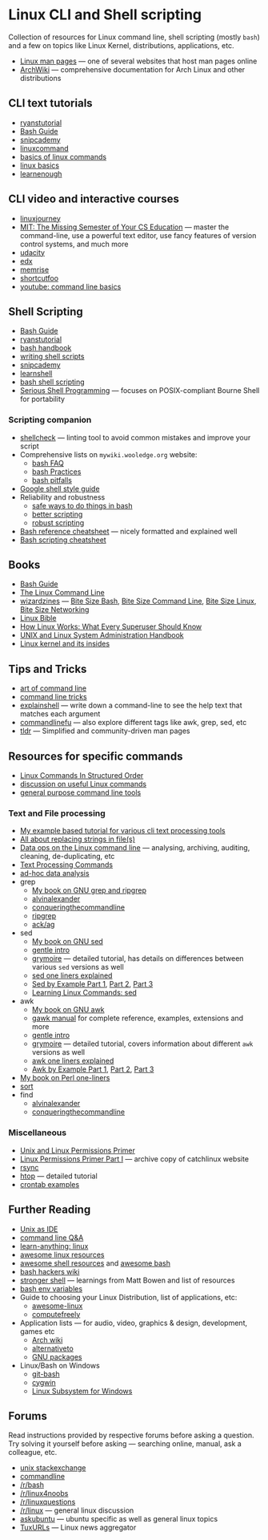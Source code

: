 # Linux CLI and Shell scripting

Collection of resources for Linux command line, shell scripting (mostly `bash`) and a few on topics like Linux Kernel, distributions, applications, etc.

* [Linux man pages](https://www.mankier.com/) — one of several websites that host man pages online
* [ArchWiki](https://wiki.archlinux.org/title/Table_of_contents) — comprehensive documentation for Arch Linux and other distributions

## CLI text tutorials

* [ryanstutorial](https://ryanstutorials.net/linuxtutorial/)
* [Bash Guide](https://mywiki.wooledge.org/BashGuide)
* [snipcademy](https://code.snipcademy.com/tutorials/linux-command-line)
* [linuxcommand](https://linuxcommand.org/lc3_learning_the_shell.php)
* [basics of linux commands](http://www.ee.surrey.ac.uk/Teaching/Unix/)
* [linux basics](https://miteshshah.github.io/linux/basics/)
* [learnenough](https://www.learnenough.com/command-line-tutorial/basics)

## CLI video and interactive courses

* [linuxjourney](https://linuxjourney.com/)
* [MIT: The Missing Semester of Your CS Education](https://missing.csail.mit.edu/) — master the command-line, use a powerful text editor, use fancy features of version control systems, and much more
* [udacity](https://www.udacity.com/course/linux-command-line-basics--ud595)
* [edx](https://www.edx.org/course/introduction-to-linux)
* [memrise](https://www.memrise.com/course/50252/shell-fu/)
* [shortcutfoo](https://www.shortcutfoo.com/app/dojos/command-line)
* [youtube: command line basics](https://www.youtube.com/watch?v=bE9DyH43C2I&list=PLVqGqrTs4ZWOhcApSWYIX_rnPMZDAClJa)

## Shell Scripting

* [Bash Guide](https://mywiki.wooledge.org/BashGuide)
* [ryanstutorial](https://ryanstutorials.net/bash-scripting-tutorial/)
* [bash handbook](https://github.com/denysdovhan/bash-handbook)
* [writing shell scripts](https://linuxcommand.org/lc3_writing_shell_scripts.php)
* [snipcademy](https://code.snipcademy.com/tutorials/shell-scripting)
* [learnshell](https://www.learnshell.org/)
* [bash shell scripting](https://en.wikibooks.org/wiki/Bash_Shell_Scripting)
* [Serious Shell Programming](https://freebsdfrau.gitbook.io/serious-shell-programming/) — focuses on POSIX-compliant Bourne Shell for portability

### Scripting companion

* [shellcheck](https://www.shellcheck.net/) — linting tool to avoid common mistakes and improve your script
* Comprehensive lists on `mywiki.wooledge.org` website:
    * [bash FAQ](https://mywiki.wooledge.org/BashFAQ)
    * [bash Practices](https://mywiki.wooledge.org/BashGuide/Practices)
    * [bash pitfalls](https://mywiki.wooledge.org/BashPitfalls)
* [Google shell style guide](https://google.github.io/styleguide/shell.xml)
* Reliability and robustness
    * [safe ways to do things in bash](https://github.com/anordal/shellharden/blob/master/how_to_do_things_safely_in_bash.md)
    * [better scripting](https://robertmuth.blogspot.in/2012/08/better-bash-scripting-in-15-minutes.html)
    * [robust scripting](https://www.davidpashley.com/articles/writing-robust-shell-scripts/)
* [Bash reference cheatsheet](https://devmanual.gentoo.org/tools-reference/bash/index.html) — nicely formatted and explained well
* [Bash scripting cheatsheet](https://devhints.io/bash)

## Books

* [Bash Guide](https://mywiki.wooledge.org/BashGuide)
* [The Linux Command Line](https://linuxcommand.org/tlcl.php)
* [wizardzines](https://wizardzines.com/) — [Bite Size Bash](https://wizardzines.com/zines/bite-size-bash/), [Bite Size Command Line](https://wizardzines.com/zines/bite-size-command-line/), [Bite Size Linux](https://wizardzines.com/zines/bite-size-linux/), [Bite Size Networking](https://wizardzines.com/zines/bite-size-networking/)
* [Linux Bible](https://www.wiley.com/en-us/Linux+Bible%2C+10th+Edition-p-9781119578895)
* [How Linux Works: What Every Superuser Should Know](https://nostarch.com/howlinuxworks3)
* [UNIX and Linux System Administration Handbook](https://www.oreilly.com/library/view/unix-and-linux/9780134278308/)
* [Linux kernel and its insides](https://0xax.gitbooks.io/linux-insides/content/index.html)

## Tips and Tricks

* [art of command line](https://github.com/jlevy/the-art-of-command-line)
* [command line tricks](https://stackoverflow.com/questions/68372/what-is-your-single-most-favorite-command-line-trick-using-bash)
* [explainshell](https://explainshell.com/) — write down a command-line to see the help text that matches each argument
* [commandlinefu](https://www.commandlinefu.com/commands/browse/sort-by-votes) — also explore different tags like awk, grep, sed, etc
* [tldr](https://tldr.sh/) — Simplified and community-driven man pages

## Resources for specific commands

* [Linux Commands In Structured Order](https://linoxide.com/guide/linux-command-shelf.html)
* [discussion on useful Linux commands](https://www.reddit.com/r/linuxadmin/comments/1x0ql2/whats_a_linux_command_you_wish_you_had_known/)
* [general purpose command line tools](http://www.compciv.org/unix-tools/)

### Text and File processing

* [My example based tutorial for various cli text processing tools](https://github.com/learnbyexample/Command-line-text-processing)
* [All about replacing strings in file(s)](https://unix.stackexchange.com/questions/112023/how-can-i-replace-a-string-in-a-files)
* [Data ops on the Linux command line](https://www.datafix.com.au/BASHing/) — analysing, archiving, auditing, cleaning, de-duplicating, etc
* [Text Processing Commands](https://tldp.org/LDP/abs/html/textproc.html)
* [ad-hoc data analysis](https://en.wikibooks.org/wiki/Ad_Hoc_Data_Analysis_From_The_Unix_Command_Line)
* grep
    * [My book on GNU grep and ripgrep](https://learnbyexample.github.io/learn_gnugrep_ripgrep/)
    * [alvinalexander](https://alvinalexander.com/unix/edu/examples/grep.shtml)
    * [conqueringthecommandline](http://conqueringthecommandline.com/book/grep)
    * [ripgrep](https://blog.burntsushi.net/ripgrep/)
    * [ack/ag](http://conqueringthecommandline.com/book/ack_ag)
* sed
    * [My book on GNU sed](https://learnbyexample.github.io/learn_gnused/)
    * [gentle intro](https://code.snipcademy.com/tutorials/shell-scripting/sed/introduction)
    * [grymoire](https://www.grymoire.com/Unix/Sed.html) — detailed tutorial, has details on differences between various `sed` versions as well
    * [sed one liners explained](https://catonmat.net/sed-one-liners-explained-part-one)
    * [Sed by Example Part 1](https://www.funtoo.org/Sed_by_Example,_Part_1), [Part 2](https://www.funtoo.org/Sed_by_Example,_Part_2), [Part 3](https://www.funtoo.org/Sed_by_Example,_Part_3)
    * [Learning Linux Commands: sed](https://linuxconfig.org/learning-linux-commands-sed)
* awk
    * [My book on GNU awk](https://learnbyexample.github.io/learn_gnuawk/)
    * [gawk manual](https://www.gnu.org/software/gawk/manual/gawk.html#SEC_Contents) for complete reference, examples, extensions and more
    * [gentle intro](https://code.snipcademy.com/tutorials/shell-scripting/awk/introduction)
    * [grymoire](https://www.grymoire.com/Unix/Awk.html) — detailed tutorial, covers information about different `awk` versions as well
    * [awk one liners explained](https://catonmat.net/awk-one-liners-explained-part-one)
    * [Awk by Example Part 1](https://www.funtoo.org/Awk_by_Example,_Part_1), [Part 2](https://www.funtoo.org/Awk_by_Example,_Part_2), [Part 3](https://www.funtoo.org/Awk_by_Example,_Part_3)
* [My book on Perl one-liners](https://learnbyexample.github.io/learn_perl_oneliners/)
* [sort](https://www.skorks.com/2010/05/sort-files-like-a-master-with-the-linux-sort-command-bash/)
* find
    * [alvinalexander](https://alvinalexander.com/unix/edu/examples/find.shtml)
    * [conqueringthecommandline](http://conqueringthecommandline.com/book/find)

### Miscellaneous

* [Unix and Linux Permissions Primer](https://danielmiessler.com/study/unixlinux_permissions/)
* [Linux Permissions Primer Part I](https://archive.is/2CSlT) — archive copy of catchlinux website
* [rsync](https://www.digitalocean.com/community/tutorials/how-to-use-rsync-to-sync-local-and-remote-directories-on-a-vps)
* [htop](https://peteris.rocks/blog/htop/) — detailed tutorial
* [crontab examples](https://www.thegeekstuff.com/2009/06/15-practical-crontab-examples/)

## Further Reading

* [Unix as IDE](https://sanctum.geek.nz/arabesque/series/unix-as-ide/)
* [command line Q&A](https://unix.stackexchange.com/questions/tagged/command-line?sort=votes&pageSize=15)
* [learn-anything: linux](https://learn-anything.xyz/operating-systems/unix/linux)
* [awesome linux resources](https://github.com/itech001/awesome-linux-resources)
* [awesome shell resources](https://github.com/alebcay/awesome-shell) and [awesome bash](https://github.com/awesome-lists/awesome-bash)
* [bash hackers wiki](https://wiki.bash-hackers.org/start)
* [stronger shell](https://m.odul.us/blog/2015/8/12/stronger-shell) — learnings from Matt Bowen and list of resources
* [bash env variables](https://www.tricksofthetrades.net/2015/06/14/notes-bash-env-variables/)
* Guide to choosing your Linux Distribution, list of applications, etc:
    * [awesome-linux](https://github.com/aleksandar-todorovic/awesome-linux#distributions)
    * [computefreely](https://computefreely.org/)
* Application lists — for audio, video, graphics & design, development, games etc
    * [Arch wiki](https://wiki.archlinux.org/index.php/List_of_applications)
    * [alternativeto](https://alternativeto.net/)
    * [GNU packages](https://www.gnu.org/manual/manual.html)
* Linux/Bash on Windows
    * [git-bash](https://gitforwindows.org/)
    * [cygwin](https://www.cygwin.com/)
    * [Linux Subsystem for Windows](https://en.wikipedia.org/wiki/Windows_Subsystem_for_Linux)

## Forums

Read instructions provided by respective forums before asking a question. Try solving it yourself before asking — searching online, manual, ask a colleague, etc. 

* [unix stackexchange](https://unix.stackexchange.com/)
* [commandline](https://www.reddit.com/r/commandline)
* [/r/bash](https://www.reddit.com/r/bash)
* [/r/linux4noobs](https://www.reddit.com/r/linux4noobs)
* [/r/linuxquestions](https://www.reddit.com/r/linuxquestions)
* [/r/linux](https://www.reddit.com/r/linux) — general linux discussion
* [askubuntu](https://askubuntu.com/questions/tagged/command-line?sort=votes&pageSize=15) — ubuntu specific as well as general linux topics
* [TuxURLs](https://tuxurls.com/) — Linux news aggregator

